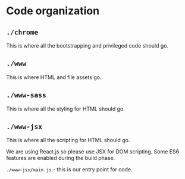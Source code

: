 # Code organization

## `./chrome`

This is where all the bootstrapping and privileged code should go.

## `./www`

This is where HTML and file assets go.

## `./www-sass`

This is where all the styling for HTML should go.

## `./www-jsx`

This is where all the scripting for HTML should go.

We are using React.js so please use JSX for DOM scripting.
Some ES6 features are enabled during the build phase.

`./www-jsx/main.js` - this is our entry point for code.